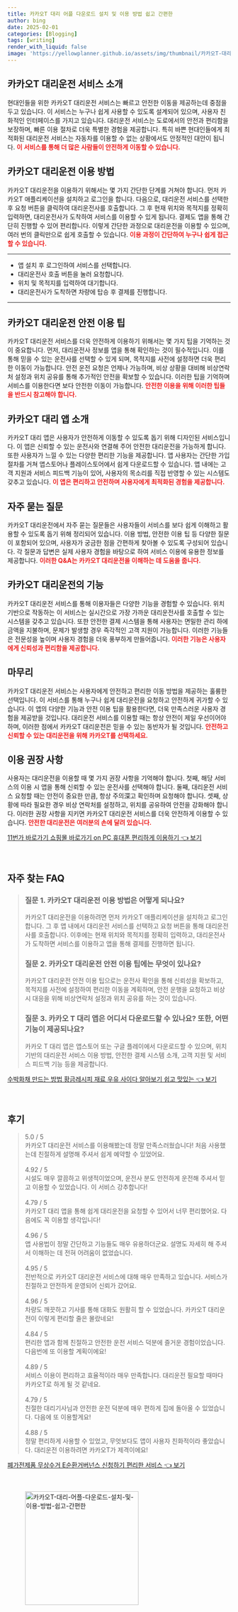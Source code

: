 ```yaml
---
title: 카카오T 대리 어플 다운로드 설치 및 이용 방법 쉽고 간편한
author: bing
date: 2025-02-01
categories: [Blogging]
tags: [writing]
render_with_liquid: false
image: 'https://yellowplanner.github.io/assets/img/thumbnail/카카오T-대리-어플-다운로드-설치-및-이용-방법-쉽고-간편한.webp'
---
```



<h2 id='카카오T 대리운전 서비스 소개'>카카오T 대리운전 서비스 소개</h2>

<p>현대인들을 위한 카카오T 대리운전 서비스는 빠르고 안전한 이동을 제공하는데 중점을 두고 있습니다. 이 서비스는 누구나 쉽게 사용할 수 있도록 설계되어 있으며, 사용자 친화적인 인터페이스를 가지고 있습니다. 대리운전 서비스는 도로에서의 안전과 편리함을 보장하며, 빠른 이용 절차로 더욱 특별한 경험을 제공합니다. 특히 바쁜 현대인들에게 최적화된 대리운전 서비스는 자동차를 이용할 수 없는 상황에서도 안정적인 대안이 됩니다. <b><span style="color: #ee2323;">이 서비스를 통해 더 많은 사람들이 안전하게 이동할 수 있습니다.</span></b></p>

<h2 id='카카오T 대리운전 이용 방법'>카카오T 대리운전 이용 방법</h2>

<p>카카오T 대리운전을 이용하기 위해서는 몇 가지 간단한 단계를 거쳐야 합니다. 먼저 카카오T 애플리케이션을 설치하고 로그인을 합니다. 다음으로, 대리운전 서비스를 선택한 후 요청 버튼을 클릭하여 대리운전사를 호출합니다. 그 후 현재 위치와 목적지를 정확히 입력하면, 대리운전사가 도착하여 서비스를 이용할 수 있게 됩니다. 결제도 앱을 통해 간단히 진행할 수 있어 편리합니다. 이렇게 간단한 과정으로 대리운전을 이용할 수 있으며, 여러 번의 클릭만으로 쉽게 호출할 수 있습니다. <b><span style="color: #ee2323;">이용 과정이 간단하여 누구나 쉽게 접근 할 수 있습니다.</span></b></p>

<hr />

<ul>
    <li>앱 설치 후 로그인하여 서비스를 선택합니다.</li>
    <li>대리운전사 호출 버튼을 눌러 요청합니다.</li>
    <li>위치 및 목적지를 입력하여 대기합니다.</li>
    <li>대리운전사가 도착하면 차량에 탑승 후 결제를 진행합니다.</li>
</ul>

<hr />

<h2 id='카카오T 대리운전 안전 이용 팁'>카카오T 대리운전 안전 이용 팁</h2>

<p>카카오T 대리운전 서비스를 더욱 안전하게 이용하기 위해서는 몇 가지 팁을 기억하는 것이 중요합니다. 먼저, 대리운전사 정보를 앱을 통해 확인하는 것이 필수적입니다. 이를 통해 믿을 수 있는 운전사를 선택할 수 있게 되며, 목적지를 사전에 설정하면 더욱 편리한 이동이 가능합니다. 안전 운전 요청은 언제나 가능하며, 비상 상황을 대비해 비상연락처 설정과 위치 공유를 통해 추가적인 안전을 확보할 수 있습니다. 이러한 팁을 기억하며 서비스를 이용한다면 보다 안전한 이동이 가능합니다. <b><span style="color: #ee2323;">안전한 이용을 위해 이러한 팁들을 반드시 참고해야 합니다.</span></b></p>

<h2 id='카카오T 대리 앱 소개'>카카오T 대리 앱 소개</h2>

<p>카카오T 대리 앱은 사용자가 안전하게 이동할 수 있도록 돕기 위해 디자인된 서비스입니다. 이 앱은 신뢰할 수 있는 운전사와 연결해 주어 안전한 대리운전을 가능하게 합니다. 또한 사용자가 느낄 수 있는 다양한 편리한 기능을 제공합니다. 앱 사용자는 간단한 가입 절차를 거쳐 앱스토어나 플레이스토어에서 쉽게 다운로드할 수 있습니다. 앱 내에는 고객 지원과 서비스 피드백 기능이 있어, 사용자의 목소리를 직접 반영할 수 있는 시스템도 갖추고 있습니다. <b><span style="color: #ee2323;">이 앱은 편리하고 안전하며 사용자에게 최적화된 경험을 제공합니다.</span></b></p>

<h2 id='자주 묻는 질문'>자주 묻는 질문</h2>

<p>카카오T 대리운전에서 자주 묻는 질문들은 사용자들이 서비스를 보다 쉽게 이해하고 활용할 수 있도록 돕기 위해 정리되어 있습니다. 이용 방법, 안전한 이용 팁 등 다양한 질문이 포함되어 있으며, 사용자가 궁금한 점을 간편하게 찾아볼 수 있도록 구성되어 있습니다. 각 질문과 답변은 실제 사용자 경험을 바탕으로 하여 서비스 이용에 유용한 정보를 제공합니다. <b><span style="color: #ee2323;">이러한 Q&A는 카카오T 대리운전을 이해하는 데 도움을 줍니다.</span></b></p>

<h2 id='카카오T 대리운전의 기능'>카카오T 대리운전의 기능</h2>

<p>카카오T 대리운전 서비스를 통해 이용자들은 다양한 기능을 경험할 수 있습니다. 위치 기반으로 작동하는 이 서비스는 실시간으로 가장 가까운 대리운전사를 호출할 수 있는 시스템을 갖추고 있습니다. 또한 안전한 결제 시스템을 통해 사용자는 면밀한 관리 하에 금액을 지불하며, 문제가 발생할 경우 즉각적인 고객 지원이 가능합니다. 이러한 기능들은 전문성을 높이며 사용자 경험을 더욱 풍부하게 만들어줍니다. <b><span style="color: #ee2323;">이러한 기능은 사용자에게 신뢰성과 편리함을 제공합니다.</span></b></p>

<h2 id='마무리'>마무리</h2>

<p>카카오T 대리운전 서비스는 사용자에게 안전하고 편리한 이동 방법을 제공하는 훌륭한 선택입니다. 이 서비스를 통해 누구나 쉽게 대리운전을 요청하고 안전하게 귀가할 수 있습니다. 이 앱의 다양한 기능과 안전 이용 팁을 활용한다면, 더욱 만족스러운 사용자 경험을 제공받을 것입니다. 대리운전 서비스를 이용할 때는 항상 안전이 제일 우선이어야 하며, 이러한 점에서 카카오T 대리운전은 믿을 수 있는 동반자가 될 것입니다. <b><span style="color: #ee2323;">안전하고 신뢰할 수 있는 대리운전을 위해 카카오T를 선택하세요.</span></b></p>

<h2 id='이용 권장 사항'>이용 권장 사항</h2>

<p>사용자는 대리운전을 이용할 때 몇 가지 권장 사항을 기억해야 합니다. 첫째, 해당 서비스의 이용 시 앱을 통해 신뢰할 수 있는 운전사를 선택해야 합니다. 둘째, 대리운전 서비스 요청할 때는 안전이 중요한 만큼, 항상 주의深고 확인하며 요청해야 합니다. 셋째, 상황에 따라 필요한 경우 비상 연락처를 설정하고, 위치를 공유하여 안전을 강화해야 합니다. 이러한 권장 사항을 지키면 카카오T 대리운전 서비스를 더욱 안전하게 이용할 수 있습니다. <b><span style="color: #ee2323;">안전한 대리운전은 여러분의 손에 달려 있습니다.</span></b></p>


<p><a class="click-button" title="11번가 바로가기 쇼핑몰 바로가기 on PC 휴대폰 편리하게 이용하기" href="https://yellowplanner.github.io/posts/11%EB%B2%88%EA%B0%80-%EB%B0%94%EB%A1%9C%EA%B0%80%EA%B8%B0-%EC%87%BC%ED%95%91%EB%AA%B0-%EB%B0%94%EB%A1%9C%EA%B0%80%EA%B8%B0-on-PC-%ED%9C%B4%EB%8C%80%ED%8F%B0-%ED%8E%B8%EB%A6%AC%ED%95%98%EA%B2%8C-%EC%9D%B4%EC%9A%A9%ED%95%98%EA%B8%B0/" rel="dofollow">11번가 바로가기 쇼핑몰 바로가기 on PC 휴대폰 편리하게 이용하기 👈 보기</a></p><br>
<h2 id='자주_찾는_FAQ'>자주 찾는 FAQ</h2>
<div itemscope="" itemtype="https://schema.org/FAQPage"> 
<blockquote> 
<div itemscope="" itemprop="mainEntity" itemtype="https://schema.org/Question"> 
<h3 itemprop="name">질문 1. 카카오T 대리운전 이용 방법은 어떻게 되나요?</h3> 
<div itemscope="" itemprop="acceptedAnswer" itemtype="https://schema.org/Answer"> 
<span itemprop="text"> 
<p>카카오T 대리운전을 이용하려면 먼저 카카오T 애플리케이션을 설치하고 로그인합니다. 그 후 앱 내에서 대리운전 서비스를 선택하고 요청 버튼을 통해 대리운전사를 호출합니다. 이후에는 현재 위치와 목적지를 정확히 입력하고, 대리운전사가 도착하면 서비스를 이용하고 앱을 통해 결제를 진행하면 됩니다.</p> 
</span> 
</div> 
</div> 

<div itemscope="" itemprop="mainEntity" itemtype="https://schema.org/Question"> 
<h3 itemprop="name">질문 2. 카카오T 대리운전 안전 이용 팁에는 무엇이 있나요?</h3> 
<div itemscope="" itemprop="acceptedAnswer" itemtype="https://schema.org/Answer"> 
<span itemprop="text"> 
<p>카카오T 대리운전 안전 이용 팁으로는 운전사 확인을 통해 신뢰성을 확보하고, 목적지를 사전에 설정하여 편리한 이동을 계획하며, 안전 운행을 요청하고 비상 시 대응을 위해 비상연락처 설정과 위치 공유를 하는 것이 있습니다.</p> 
</span> 
</div> 
</div> 

<div itemscope="" itemprop="mainEntity" itemtype="https://schema.org/Question"> 
<h3 itemprop="name">질문 3. 카카오 T 대리 앱은 어디서 다운로드할 수 있나요? 또한, 어떤 기능이 제공되나요?</h3> 
<div itemscope="" itemprop="acceptedAnswer" itemtype="https://schema.org/Answer"> 
<span itemprop="text"> 
<p>카카오 T 대리 앱은 앱스토어 또는 구글 플레이에서 다운로드할 수 있으며, 위치 기반의 대리운전 서비스 이용 방법, 안전한 결제 시스템 소개, 고객 지원 및 서비스 피드백 기능 등을 제공합니다.</p> 
</span> 
</div> 
</div> 

</blockquote> 
</div>
<p><a class="click-button" title="수박화채 만드는 방법 황금레시피 재료 우유 사이다 알아보기 쉽고 맛있는" href="https://yellowplanner.github.io/posts/%EC%88%98%EB%B0%95%ED%99%94%EC%B1%84-%EB%A7%8C%EB%93%9C%EB%8A%94-%EB%B0%A9%EB%B2%95-%ED%99%A9%EA%B8%88%EB%A0%88%EC%8B%9C%ED%94%BC-%EC%9E%AC%EB%A3%8C-%EC%9A%B0%EC%9C%A0-%EC%82%AC%EC%9D%B4%EB%8B%A4-%EC%95%8C%EC%95%84%EB%B3%B4%EA%B8%B0-%EC%89%BD%EA%B3%A0-%EB%A7%9B%EC%9E%88%EB%8A%94/" rel="dofollow">수박화채 만드는 방법 황금레시피 재료 우유 사이다 알아보기 쉽고 맛있는 👈 보기</a></p><br>
<h2 id='후기'>후기</h2>
<div itemscope itemtype="https://schema.org/Product">
  <blockquote>
  <div itemprop="review" itemscope itemtype="https://schema.org/Review">
      <div itemprop="reviewRating" itemscope itemtype="https://schema.org/Rating"> <span itemprop="ratingValue">5.0</span> / <span itemprop="bestRating">5</span> </div>
      <span itemprop="reviewBody">카카오T 대리운전 서비스를 이용해봤는데 정말 만족스러웠습니다! 처음 사용했는데 친절하게 설명해 주셔서 쉽게 예약할 수 있었어요. </span>
  </div>
  <br>
  <div itemprop="review" itemscope itemtype="https://schema.org/Review">
      <div itemprop="reviewRating" itemscope itemtype="https://schema.org/Rating"> <span itemprop="ratingValue">4.92</span> / <span itemprop="bestRating">5</span> </div>
      <span itemprop="reviewBody">시설도 매우 깔끔하고 위생적이었으며, 운전사 분도 안전하게 운전해 주셔서 믿고 이용할 수 있었습니다. 이 서비스 강추합니다!</span>
  </div>
  <br>
  <div itemprop="review" itemscope itemtype="https://schema.org/Review">
      <div itemprop="reviewRating" itemscope itemtype="https://schema.org/Rating"> <span itemprop="ratingValue">4.79</span> / <span itemprop="bestRating">5</span> </div>
      <span itemprop="reviewBody">카카오T 대리 앱을 통해 쉽게 대리운전을 요청할 수 있어서 너무 편리했어요. 다음에도 꼭 이용할 생각입니다!</span>
  </div>
  <br>
  <div itemprop="review" itemscope itemtype="https://schema.org/Review">
      <div itemprop="reviewRating" itemscope itemtype="https://schema.org/Rating"> <span itemprop="ratingValue">4.96</span> / <span itemprop="bestRating">5</span> </div>
      <span itemprop="reviewBody">앱 사용법이 정말 간단하고 기능들도 매우 유용하더군요. 설명도 자세히 해 주셔서 이해하는 데 전혀 어려움이 없었습니다.</span>
  </div>
  <br>
  <div itemprop="review" itemscope itemtype="https://schema.org/Review">
      <div itemprop="reviewRating" itemscope itemtype="https://schema.org/Rating"> <span itemprop="ratingValue">4.95</span> / <span itemprop="bestRating">5</span> </div>
      <span itemprop="reviewBody">전반적으로 카카오T 대리운전 서비스에 대해 매우 만족하고 있습니다. 서비스가 친절하고 안전하게 운영되어 신뢰가 갔어요.</span>
  </div>
  <br>
  <div itemprop="review" itemscope itemtype="https://schema.org/Review">
      <div itemprop="reviewRating" itemscope itemtype="https://schema.org/Rating"> <span itemprop="ratingValue">4.96</span> / <span itemprop="bestRating">5</span> </div>
      <span itemprop="reviewBody">차량도 깨끗하고 기사를 통해 대화도 원활히 할 수 있었습니다. 카카오T 대리운전이 이렇게 편리할 줄은 몰랐네요!</span>
  </div>
  <br>
  <div itemprop="review" itemscope itemtype="https://schema.org/Review">
      <div itemprop="reviewRating" itemscope itemtype="https://schema.org/Rating"> <span itemprop="ratingValue">4.84</span> / <span itemprop="bestRating">5</span> </div>
      <span itemprop="reviewBody">편리한 앱과 함께 친절하고 안전한 운전 서비스 덕분에 즐거운 경험이었습니다. 다음번에 또 이용할 계획이에요!</span>
  </div>
  <br>
  <div itemprop="review" itemscope itemtype="https://schema.org/Review">
      <div itemprop="reviewRating" itemscope itemtype="https://schema.org/Rating"> <span itemprop="ratingValue">4.89</span> / <span itemprop="bestRating">5</span> </div>
      <span itemprop="reviewBody">서비스 이용이 편리하고 효율적이라 매우 만족합니다. 대리운전 필요할 때마다 카카오T로 하게 될 것 같네요.</span>
  </div>
  <br>
  <div itemprop="review" itemscope itemtype="https://schema.org/Review">
      <div itemprop="reviewRating" itemscope itemtype="https://schema.org/Rating"> <span itemprop="ratingValue">4.79</span> / <span itemprop="bestRating">5</span> </div>
      <span itemprop="reviewBody">친절한 대리기사님과 안전한 운전 덕분에 매우 편하게 집에 돌아올 수 있었습니다. 다음에 또 이용할게요!</span>
  </div>
  <br>
  <div itemprop="review" itemscope itemtype="https://schema.org/Review">
      <div itemprop="reviewRating" itemscope itemtype="https://schema.org/Rating"> <span itemprop="ratingValue">4.88</span> / <span itemprop="bestRating">5</span> </div>
      <span itemprop="reviewBody">정말 편리하게 사용할 수 있었고, 무엇보다도 앱이 사용자 친화적이라 좋았습니다. 대리운전 이용하려면 카카오T가 제격이에요!</span>
  </div>
  </blockquote>
</div>
<p><a class="click-button" title="폐가전제품 무상수거 E순환거버넌스 신청하기 편리한 서비스" href="https://yellowplanner.github.io/posts/%ED%8F%90%EA%B0%80%EC%A0%84%EC%A0%9C%ED%92%88-%EB%AC%B4%EC%83%81%EC%88%98%EA%B1%B0-E%EC%88%9C%ED%99%98%EA%B1%B0%EB%B2%84%EB%84%8C%EC%8A%A4-%EC%8B%A0%EC%B2%AD%ED%95%98%EA%B8%B0-%ED%8E%B8%EB%A6%AC%ED%95%9C-%EC%84%9C%EB%B9%84%EC%8A%A4/" rel="dofollow">폐가전제품 무상수거 E순환거버넌스 신청하기 편리한 서비스 👈 보기</a></p><br>
<figure class="image"><img src="https://yellowplanner.github.io/assets/img/thumbnail/카카오T-대리-어플-다운로드-설치-및-이용-방법-쉽고-간편한.webp" alt="카카오T-대리-어플-다운로드-설치-및-이용-방법-쉽고-간편한" width="256" height="256"></figure>